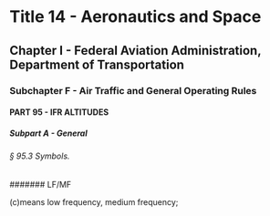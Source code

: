 
# Title 14 - Aeronautics and Space
## Chapter I - Federal Aviation Administration, Department of Transportation
### Subchapter F - Air Traffic and General Operating Rules
#### PART 95 - IFR ALTITUDES
##### Subpart A - General
###### § 95.3 Symbols.
####### LF/MF

(c)means low frequency, medium frequency;
